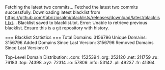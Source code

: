 Fetching the latest two commits...
Fetched the latest two commits successfully.
Downloading latest blacklist from https://github.com/fabriziosalmi/blacklists/releases/download/latest/blacklist.txt...
Blacklist saved to blacklist.txt.
Error: Unable to retrieve previous blacklist. Ensure this is a git repository with history.

=== Blacklist Statistics ===
Total Domains: 3156796
Unique Domains: 3156796
Added Domains Since Last Version: 3156796
Removed Domains Since Last Version: 0

Top-Level Domain Distribution:
  .com: 1525394
  .org: 252120
  .net: 211759
  .ru: 76183
  .top: 74398
  .xyz: 72314
  .io: 57806
  .info: 53142
  .pl: 49237
  .fr: 41364

